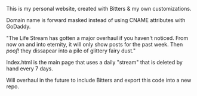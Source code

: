 This is my personal website, created with Bitters & my own customizations. 

Domain name is forward masked instead of using CNAME attributes with GoDaddy.

"The Life Stream has gotten a major overhaul if you haven't noticed. From now on and into eternity, it will only show posts for the past week. Then *poof!* they dissapear into a pile of glittery fairy dust."

Index.html is the main page that uses a daily "stream" that is deleted by hand every 7 days. 

Will overhaul in the future to include Bitters and export this code into a new repo. 




